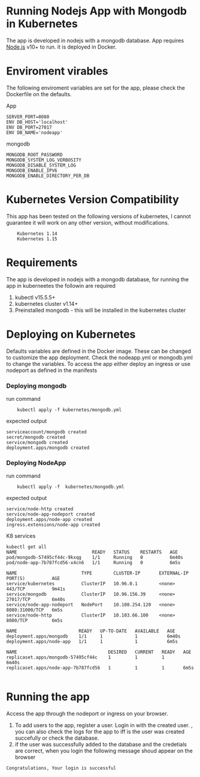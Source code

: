 # Running Nodejs App with Mongodb in Kubernetes
The app is developed in nodejs with a mongodb database. App requires [Node.js](https://nodejs.org/) v10+ to run. it is deployed in Docker.

# Enviroment virables
The following enviroment variables are set for the app, please check the Dockerfile on the defaults.

App
```
SERVER_PORT=8080
ENV DB_HOST='localhost'
ENV DB_PORT=27017
ENV DB_NAME='nodeapp'
```
mongodb
```
MONGODB_ROOT_PASSWORD
MONGODB_SYSTEM_LOG_VERBOSITY
MONGODB_DISABLE_SYSTEM_LOG
MONGODB_ENABLE_IPV6
MONGODB_ENABLE_DIRECTORY_PER_DB
```

# Kubernetes Version Compatibility
This app has been tested on the following versions of kubernetes, I cannot guarantee it will work on any other version, without modifications.
```
    Kubernetes 1.14	
    Kubernetes 1.15
```

# Requirements
The app is developed in nodejs with a mongodb database, for running the app in kuberneetes the followin are required
1. kubectl v15.5.5+
2. kubernetes cluster v1.14+
3. Preinstalled mongodb  - this will be installed in the kubernetes cluster


# Deploying on Kubernetes
Defaults variables are defined in the Docker image. These can be changed to customize the app deployment. Check the nodeapp.yml or mongodb.yml to change the variables. To access the app either deploy an ingress or use nodeport as defined in the manifests 


   
 ### Deploying mongodb

run command
```
    kubectl apply -f kubernetes/mongodb.yml
```

expected output

```
serviceaccount/mongodb created
secret/mongodb created
service/mongodb created
deployment.apps/mongodb created
```
### Deploying NodeApp

run command
```
    kubectl apply -f  kubernetes/mongodb.yml
```

expected output
```
service/node-http created
service/node-app-nodeport created
deployment.apps/node-app created
ingress.extensions/node-app created
```


K8 services
```
kubectl get all
NAME                            READY   STATUS    RESTARTS   AGE
pod/mongodb-57495cf44c-9kxqg    1/1     Running   0          6m40s
pod/node-app-7b787fcd56-x4cn6   1/1     Running   0          6m5s

NAME                        TYPE        CLUSTER-IP       EXTERNAL-IP   PORT(S)          AGE
service/kubernetes          ClusterIP   10.96.0.1        <none>        443/TCP          9m41s
service/mongodb             ClusterIP   10.96.156.39     <none>        27017/TCP        6m40s
service/node-app-nodeport   NodePort    10.108.254.120   <none>        8080:31000/TCP   6m5s
service/node-http           ClusterIP   10.103.66.100    <none>        8080/TCP         6m5s

NAME                       READY   UP-TO-DATE   AVAILABLE   AGE
deployment.apps/mongodb    1/1     1            1           6m40s
deployment.apps/node-app   1/1     1            1           6m5s

NAME                                  DESIRED   CURRENT   READY   AGE
replicaset.apps/mongodb-57495cf44c    1         1         1       6m40s
replicaset.apps/node-app-7b787fcd56   1         1         1       6m5s


```

# Running the app
Access the app through the nodeport or ingress on your browser. 

1. To add users to the app, register a user. Login in with the created user. , you can also check the logs for the app to iff is the user was created succefully or check  the database.
2. if the user was successfully added to the database and the credetials are correct, when you login the following message shoud appear on the browser
```
Congratulations, Your login is successful
```

